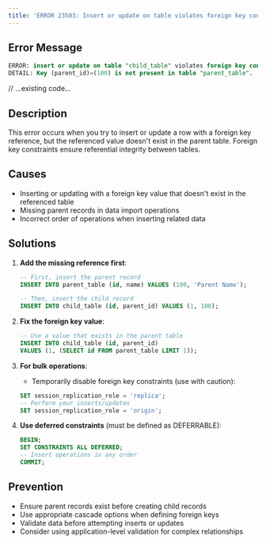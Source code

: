 ```yaml
---
title: 'ERROR 23503: Insert or update on table violates foreign key constraint'
---
```


## Error Message

```sql
ERROR: insert or update on table "child_table" violates foreign key constraint "fk_constraint_name"
DETAIL: Key (parent_id)=(100) is not present in table "parent_table".
```

// ...existing code...

## Description

This error occurs when you try to insert or update a row with a foreign key reference, but the referenced value doesn't exist in the parent table. Foreign key constraints ensure referential integrity between tables.

## Causes

- Inserting or updating with a foreign key value that doesn't exist in the referenced table
- Missing parent records in data import operations
- Incorrect order of operations when inserting related data

## Solutions

1. **Add the missing reference first**:

   ```sql
   -- First, insert the parent record
   INSERT INTO parent_table (id, name) VALUES (100, 'Parent Name');

   -- Then, insert the child record
   INSERT INTO child_table (id, parent_id) VALUES (1, 100);
   ```

2. **Fix the foreign key value**:

   ```sql
   -- Use a value that exists in the parent table
   INSERT INTO child_table (id, parent_id)
   VALUES (1, (SELECT id FROM parent_table LIMIT 1));
   ```

3. **For bulk operations**:

   - Temporarily disable foreign key constraints (use with caution):

   ```sql
   SET session_replication_role = 'replica';
   -- Perform your inserts/updates
   SET session_replication_role = 'origin';
   ```

4. **Use deferred constraints** (must be defined as DEFERRABLE):
   ```sql
   BEGIN;
   SET CONSTRAINTS ALL DEFERRED;
   -- Insert operations in any order
   COMMIT;
   ```

## Prevention

- Ensure parent records exist before creating child records
- Use appropriate cascade options when defining foreign keys
- Validate data before attempting inserts or updates
- Consider using application-level validation for complex relationships
